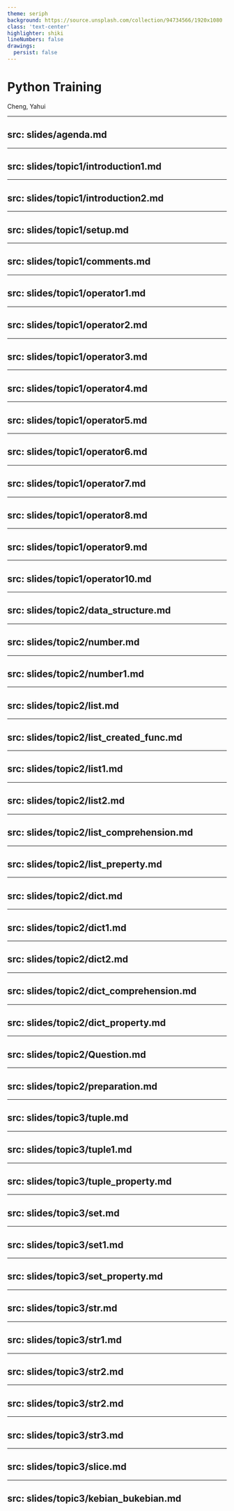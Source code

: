 ```yaml
---
theme: seriph
background: https://source.unsplash.com/collection/94734566/1920x1080
class: 'text-center'
highlighter: shiki
lineNumbers: false
drawings:
  persist: false
---
```


# Python Training

Cheng, Yahui

---
src: slides/agenda.md
---

---
src: slides/topic1/introduction1.md
---

---
src: slides/topic1/introduction2.md
---

---
src: slides/topic1/setup.md
---

---
src: slides/topic1/comments.md
---

---
src: slides/topic1/operator1.md
---

---
src: slides/topic1/operator2.md
---

---
src: slides/topic1/operator3.md
---

---
src: slides/topic1/operator4.md
---

---
src: slides/topic1/operator5.md
---

---
src: slides/topic1/operator6.md
---

---
src: slides/topic1/operator7.md
---

---
src: slides/topic1/operator8.md
---

---
src: slides/topic1/operator9.md
---

---
src: slides/topic1/operator10.md
---

---
src: slides/topic2/data_structure.md
---

---
src: slides/topic2/number.md
---

---
src: slides/topic2/number1.md
---

---
src: slides/topic2/list.md
---

---
src: slides/topic2/list_created_func.md
---

---
src: slides/topic2/list1.md
---

---
src: slides/topic2/list2.md
---

---
src: slides/topic2/list_comprehension.md
---

---
src: slides/topic2/list_preperty.md
---

---
src: slides/topic2/dict.md
---

---
src: slides/topic2/dict1.md
---

---
src: slides/topic2/dict2.md
---

---
src: slides/topic2/dict_comprehension.md
---

---
src: slides/topic2/dict_property.md
---

---
src: slides/topic2/Question.md
---

---
src: slides/topic2/preparation.md
---

---
src: slides/topic3/tuple.md
---

---
src: slides/topic3/tuple1.md
---

---
src: slides/topic3/tuple_property.md
---

---
src: slides/topic3/set.md
---

---
src: slides/topic3/set1.md
---

---
src: slides/topic3/set_property.md
---

---
src: slides/topic3/str.md
---

---
src: slides/topic3/str1.md
---

---
src: slides/topic3/str2.md
---

---
src: slides/topic3/str2.md
---

---
src: slides/topic3/str3.md
---

---
src: slides/topic3/slice.md
---

---
src: slides/topic3/kebian_bukebian.md
---
